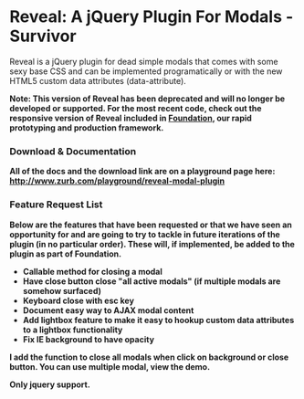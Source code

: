 <h1>Reveal: A jQuery Plugin For Modals - Survivor</h1>
<p>Reveal is a jQuery plugin for dead simple modals that comes with some sexy base CSS and can be implemented programatically or with the new HTML5 custom data attributes (data-attribute).</p>

<p><strong>Note: This version of Reveal has been deprecated and will no longer be developed or supported. For the most recent code, check out the responsive version of Reveal included in <a href="http://foundation.zurb.com">Foundation</a>, our rapid prototyping and production framework.</p>

<h3>Download & Documentation </h3>
<p>All of the docs and the download link are on a playground page here: <a href="http://www.zurb.com/playground/reveal-modal-plugin">http://www.zurb.com/playground/reveal-modal-plugin</a></p>

<h3>Feature Request List</h3>
<p>Below are the features that have been requested or that we have seen an opportunity for and are going to try to tackle in future iterations of the plugin (in no particular order). These will, if implemented, be added to the plugin as part of Foundation.</p>

<ul>
<li>Callable method for closing a modal</li>
<li>Have close button close "all active modals" (if multiple modals are somehow surfaced)</li>
<li>Keyboard close with esc key</li>
<li>Document easy way to AJAX modal content</li>
<li>Add lightbox feature to make it easy to hookup custom data attributes to a lightbox functionality </li>
<li>Fix IE background to have opacity</li>
</ul>

I add the function to close all modals when click on background or close button.
You can use multiple modal, view the demo.

Only jquery support.